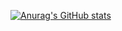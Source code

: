 [![Anurag's GitHub stats](https://github-readme-stats.vercel.app/api?username=hckmtrx&count_private=true&show_icons=true&theme=transparent&hide_border=true&title_color=48b04a&text_color=4573a3)](https://github.com/anuraghazra/github-readme-stats)

